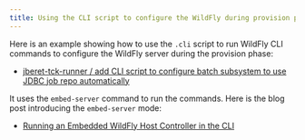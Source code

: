 ```yaml
---
title: Using the CLI script to configure the WildFly during provision phase.
---
```


Here is an example showing how to use the `.cli` script to run WildFly CLI commands to configure the WildFly server during the provision phase:

- [jberet-tck-runner / add CLI script to configure batch subsystem to use JDBC job repo automatically](https://github.com/jberet/jberet-tck-runner/commit/c9ac7899fd244bacd1dd51089105daf83fcd8663)

It uses the `embed-server` command to run the commands. Here is the blog post introducing the `embed-server` mode:

- [Running an Embedded WildFly Host Controller in the CLI](https://www.wildfly.org/news/2017/10/10/Embedded-Host-Controller/)
